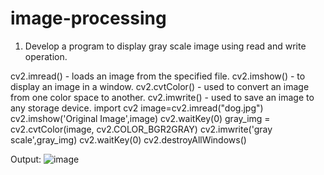 # image-processing
1.	Develop a program to display gray scale image using read and write operation.

cv2.imread() -  loads an image from the specified file.
cv2.imshow() - to display an image in a window.
cv2.cvtColor() - used to convert an image from one color space to another.
cv2.imwrite() - used to save an image to any storage device.
         import cv2 
         image=cv2.imread("dog.jpg")
         cv2.imshow('Original Image',image)
         cv2.waitKey(0)
         gray_img = cv2.cvtColor(image, cv2.COLOR_BGR2GRAY)
         cv2.imwrite('gray scale',gray_img)
         cv2.waitKey(0)
         cv2.destroyAllWindows()

Output:
![image](https://user-images.githubusercontent.com/72515142/104429740-f7cb5a80-55ab-11eb-8986-5589c67bb648.png)
  

  

  
